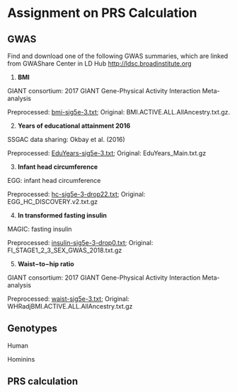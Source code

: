 # Assignment on PRS Calculation


## GWAS 
Find and download one of the following GWAS summaries, which are linked from GWAShare Center in LD Hub http://ldsc.broadinstitute.org

1. __BMI__

GIANT consortium: 2017 GIANT Gene-Physical Activity Interaction Meta-analysis

Preprocessed: [bmi-sig5e-3.txt](bmi-sig5e-3.txt);
Original: BMI.ACTIVE.ALL.AllAncestry.txt.gz. 

2. __Years of educational attainment 2016__

SSGAC data sharing: Okbay et al. (2016)

Preprocessed: [EduYears-sig5e-3.txt](EduYears-sig5e-3.txt);
Original: EduYears_Main.txt.gz

3. __Infant head circumference__

EGG: infant head circumference

Preprocessed: [hc-sig5e-3-drop22.txt](hc-sig5e-3-drop22.txt);
Original: EGG_HC_DISCOVERY.v2.txt.gz

4. __In transformed fasting insulin__

MAGIC: fasting insulin

Preprocessed: [insulin-sig5e-3-drop0.txt](insulin-sig5e-3-drop0.txt);
Original: FI_STAGE1_2_3_SEX_GWAS_2018.txt.gz

5. __Waist−to−hip ratio__

GIANT consortium: 2017 GIANT Gene-Physical Activity Interaction Meta-analysis

Preprocessed: [waist-sig5e-3.txt](waist-sig5e-3.txt);
Original: WHRadjBMI.ACTIVE.ALL.AllAncestry.txt.gz


## Genotypes

Human


Hominins


## PRS calculation




## 

